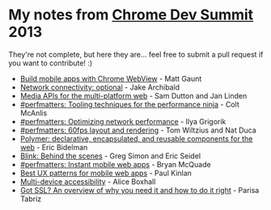 # My notes from [Chrome Dev Summit](http://developer.chrome.com/devsummit) 2013

They're not complete, but here they are... feel free to submit a pull request if you want to contribute! :)

* [Build mobile apps with Chrome WebView](build-mobile-apps-with-chrome-webview.md) - Matt Gaunt
* [Network connectivity: optional](network-connectivity-optional.md) - Jake Archibald
* [Media APIs for the multi-platform web](media-apis-for-the-multi-platform-web.md) - Sam Dutton and Jan Linden
* [#perfmatters: Tooling techniques for the performance ninja](tooling-techniques-for-the-performance-ninja.md) - Colt McAnlis
* [#perfmatters: Optimizing network performance](optimizing-network-performance.md) - Ilya Grigorik
* [#perfmatters: 60fps layout and rendering](60fps-layout-and-rendering.md) - Tom Wiltzius and Nat Duca
* [Polymer: declarative, encapsulated, and reusable components for the web](polymer-web-components.md) - Eric Bidelman
* [Blink: Behind the scenes](blink-behind-the-scenes.md) - Greg Simon and Eric Seidel
* [#perfmatters: Instant mobile web apps](instant-mobile-webapps.md) - Bryan McQuade
* [Best UX patterns for mobile web apps](best-ux-patterns-for-mobile-webapps.md) - Paul Kinlan
* [Multi-device accessibility](multi-device-accessibility.md) - Alice Boxhall
* [Got SSL? An overview of why you need it and how to do it right](got-ssl.md) - Parisa Tabriz
